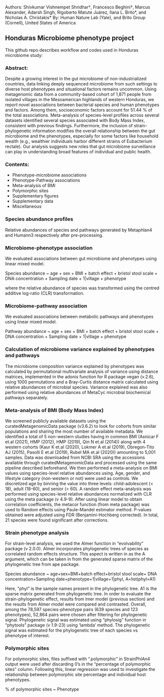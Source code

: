 Authors: Shivkumar Vishnempet Shridhar†, Francesco Beghini†, Marcus Alexander, Adarsh Singh, Rigoberto Matute Juárez, Ilana L. Brito*, and Nicholas A. Christakis*
By: Human Nature Lab (Yale), and Brito Group (Cornell), United States of America

## Honduras Microbiome phenotype project

This github repo describes workflow and codes used in Honduras microbiome study:

### Abstract:

Despite a growing interest in the gut microbiome of non-industrialized countries, data linking deeply sequenced microbiome from such settings to diverse host phenotypes and situational factors remains uncommon. Using metagenomic data from a community-based cohort of 1,871 people from isolated villages in the Mesoamerican highlands of western Honduras, we report novel associations between bacterial species and human phenotypes and factors. Among them, socioeconomic factors account for 51.44 % of the total associations. Meta-analysis of species-level profiles across several datasets identified several species associated with Body Mass Index, consistent with previous findings. Furthermore, the inclusion of strain-phylogenetic information modifies the overall relationship between the gut microbiome and the phenotypes, especially for some factors like household wealth (e.g., wealthier individuals harbor different strains of Eubacterium rectale). Our analysis suggests new roles that gut microbiome surveillance can play in understanding broad features of individual and public health. 

### Contents:

- Phenotype-microbiome associations
- Phenotype-Pathway associations
- Meta-analysis of BMI
- Polymorphic sites
- Supplementary figures
- Supplementary data
- Miscellaneous

### Species abundance profiles

Relative abundances of species and pathways generated by Metaphlan4 and Humann3 respectively after pre-processing.

### Microbiome-phenotype association

We evaluated associations between gut microbiome and phenotypes using linear mixed model.

  Species abundance ~ age + sex + BMI + batch effect + bristol stool scale + DNA concentration + Sampling date + 1|village + phenotype
  
where the relative abundance of species was transformed using the centred additive log-ratio (CLR) transformation.

### Microbiome-pathway association

We evaluated associations between metabolic pathways and phenotypes using linear mixed model.

  Pathway abundance ~ age + sex + BMI + batch effect + bristol stool scale + DNA concentration + Sampling date + 1|village + phenotype

### Calculation of microbiome variance explained by phenotypes and pathways

The microbiome composition variance explained by phenotypes was calculated by permutational multivariate analysis of variance using distance matrices, implemented in the adonis function for R package vegan (v.2.6), using 1000 permutations and a Bray-Curtis distance matrix calculated using relative abundances of microbial species. Variance explained was also performed using relative abundances of MetaCyc microbial biochemical pathways separately.

### Meta-analysis of BMI (Body Mass Index)

We screened publicly available datasets using the curatedMetagenomicData package (v3.6.2) to look for cohorts from similar populations and sharing the most number of available metadata. We identified a total of 5 non-western studies having in common BMI (Asnicar F et.al (2021), HMP (2012), HMP (2019), Qin N et.al (2014)) along with 4 western cohorts (Kaur K et.al (2020), Lokmer A et.al (2019), Obregon-Tito AJ (2015), Pasolli E et.al (2019), Rubel MA et.al (2020)) amounting to 5,001 samples. Data was downloaded from NCBI SRA using the accessions available through curatedMetagenomicData and processed using the same pipeline described beforehand. 
We then performed a meta-analysis on BMI values using species-level relative abundances using. Age, gender, and lifestyle category (non-western or not) were used as controls. We discretized age by binning the value into three levels: child-adolescent (< 18), adult (18-60), and senior (> 60).
A random effect meta-analysis was performed using species-level relative abundances normalized with CLR using the meta package (v 4.9-9). After using linear model to obtain correlation coefficients, the metacor function (from meta package) was used to Random effects using Paule-Mandel estimator method. P-values obtained were adjusted using FDR (Benjamini-Hochberg corrected). In total, 21 species were found significant after corrections. 

### Strain phenotype analysis

For strain-level analysis, we used the Almer function in “evolvability” package (v 2.0.0). Almer incorporates phylogenetic trees of species as correlated random effects structure. This aspect is written in as the A argument, which can be taken in from the generated sparse matrix of the phylogenetic tree from ape package.

Species abundance ~ age+sex+BMI+batch effect+bristol stool scale+ DNA concentration+Sampling date+phenotype+1|village+1|phyl, A=list(phyl=A1)

Here, “phyl” is the sample names present in the phylogenetic tree. A1 is the sparse matrix generated from phylogenetic tree. In order to evaluate the strain-phylogenetic effect, results from lmer model (previous section) and the results from Almer model were compared and contrasted. 
Overall, among the 78,597 species-phenotype pairs (639 species and 123 phenotypes), 52,864 pairs were chosen after filtering for phylogenetic signal. Phylogenetic signal was estimated using “phylosig” function in “phytools” package (v 1.9-23) using ‘lambda’ method. The phylogenetic signal was estimated for the phylogenetic tree of each species vs phenotype of interest. 

### Polymorphic sites

For polymorphic sites, files suffixed with “.polymorphic” in StrainPhlAn4 output were used after discarding 0’s in the “percentage of polymorphic sites” column. Following this, linear regression was used to investigate the relationship between polymorphic site percentage and individual host phenotypes.

% of polymorphic sites ~ Phenotype




